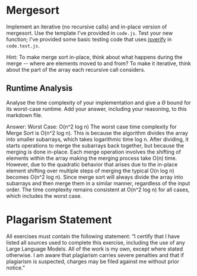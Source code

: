 # Mergesort

Implement an iterative (no recursive calls) and in-place version of mergesort.
Use the template I've provided in `code.js`. Test your new function; I've
provided some basic testing code that uses
[jsverify](https://jsverify.github.io/) in `code.test.js`.

Hint: To make merge sort in-place, think about what happens during the merge --
where are elements moved to and from? To make it iterative, think about the
part of the array each recursive call considers.

## Runtime Analysis

Analyse the time complexity of your implementation and give a $\Theta$ bound for
its worst-case runtime. Add your answer, including your reasoning, to this
markdown file.

Answer:
Worst Case: O(n^2 log n)
The worst case time complexity for Merge Sort is O(n^2 log n). This is because the algorithm divides the array into smaller subarrays, which takes logarithmic time log n. After dividing,
it starts operations to merge the subarrays back together, but because the merging is done in-place. Each merge operation involves the shifting of elements within the array making the merging process take O(n) time. However, due to the quadratic behavior that arises due to the in-place element shifting over multiple steps of merging the typical O(n log n) becomes O(n^2 log n). Since merge sort will always divide the array into subarrays and then merge them in a similar manner, regardless of the input order. The time complexity remains consistent at O(n^2 log n) for all cases, which includes the worst case.


# Plagarism Statement
All exercises must contain the following statement: “I certify that I have listed all sources used to complete this exercise, including the use of any Large Language Models. All of the work is my own, except where stated otherwise. I am aware that plagiarism carries severe penalties and that if plagiarism is suspected, charges may be filed against me without prior notice.”
